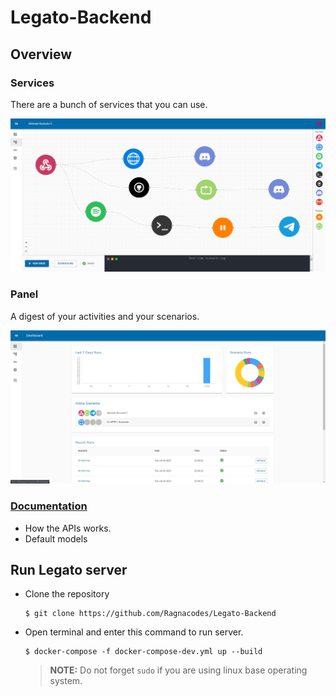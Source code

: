 # Legato-Backend

## Overview

### Services

There are a bunch of services that you can use.

![docs/images/Untitled%203.png](docs/images/Untitled%203.png)

### Panel

A digest of your activities and your scenarios.

![docs/images/Untitled%204.png](docs/images/Untitled%204.png)

### [Documentation](docs/README.md)
- How the APIs works.
- Default models

## Run Legato server
- Clone the repository

    ```shell script
    $ git clone https://github.com/Ragnacodes/Legato-Backend
    ```
- Open terminal and enter this command to run server.

    ```shell script
    $ docker-compose -f docker-compose-dev.yml up --build
    ```
    > **NOTE:** Do not forget `sudo` if you are using linux base operating system.
